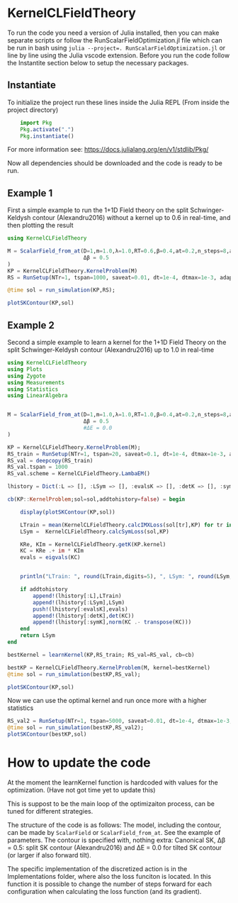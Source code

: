 # KernelCLFieldTheory


To run the code you need a version of Julia installed, then you can make separate scripts or follow the RunScalarFieldOptimization.jl file which can be run in bash using `julia --project=. RunScalarFieldOptimization.jl` or line by line using the Julia vscode extension. Before you run the code follow the Instantite section below to setup the necessary packages.

## Instantiate

To initialize the project run these lines inside the Julia REPL (From inside the project directory)
```julia
    import Pkg
    Pkg.activate(".")
    Pkg.instantiate()
```
For more information see: https://docs.julialang.org/en/v1/stdlib/Pkg/

Now all dependencies should be downloaded and the code is ready to be run.

## Example 1
First a simple example to run the 1+1D Field theory on the split Schwinger-Keldysh contour (Alexandru2016) without a kernel up to 0.6 in real-time, and then plotting the result

```julia
using KernelCLFieldTheory

M = ScalarField_from_at(D=1,m=1.0,λ=1.0,RT=0.6,β=0.4,at=0.2,n_steps=8,as=0.2,
                        Δβ = 0.5                
)
KP = KernelCLFieldTheory.KernelProblem(M)
RS = RunSetup(NTr=1, tspan=1000, saveat=0.01, dt=1e-4, dtmax=1e-3, adaptive=true)

@time sol = run_simulation(KP,RS);

plotSKContour(KP,sol)
```


## Example 2

Second a simple example to learn a kernel for the 1+1D Field Theory on the split Schwinger-Keldysh contour (Alexandru2016) up to 1.0 in real-time

```julia
using KernelCLFieldTheory
using Plots
using Zygote
using Measurements
using Statistics
using LinearAlgebra


M = ScalarField_from_at(D=1,m=1.0,λ=1.0,RT=1.0,β=0.4,at=0.2,n_steps=8,as=0.2,
                        Δβ = 0.5                
                        #ΔE = 0.0              
)

KP = KernelCLFieldTheory.KernelProblem(M);
RS_train = RunSetup(NTr=1, tspan=20, saveat=0.1, dt=1e-4, dtmax=1e-3, adaptive=true)
RS_val = deepcopy(RS_train)
RS_val.tspan = 1000
RS_val.scheme = KernelCLFieldTheory.LambaEM()

lhistory = Dict(:L => [], :LSym => [], :evalsK => [], :detK => [], :symK => [])

cb(KP::KernelProblem;sol=sol,addtohistory=false) = begin

    display(plotSKContour(KP,sol))

    LTrain = mean(KernelCLFieldTheory.calcIMXLoss(sol[tr],KP) for tr in eachindex(sol))
    LSym =  KernelCLFieldTheory.calcSymLoss(sol,KP)

    KRe, KIm = KernelCLFieldTheory.getK(KP.kernel)
    KC = KRe .+ im * KIm
    evals = eigvals(KC)


    println("LTrain: ", round(LTrain,digits=5), ", LSym: ", round(LSym,digits=5))#, ", TLoss: ", round(TLoss,digits=5), ", LSym: ", round(LSym,digits=5),", LCorr: ", round(LCorr,digits=5))

    if addtohistory
        append!(lhistory[:L],LTrain)
        append!(lhistory[:LSym],LSym)
        push!(lhistory[:evalsK],evals)
        append!(lhistory[:detK],det(KC))
        append!(lhistory[:symK],norm(KC .- transpose(KC)))
    end
    return LSym
end

bestKernel = learnKernel(KP,RS_train; RS_val=RS_val, cb=cb)

bestKP = KernelCLFieldTheory.KernelProblem(M, kernel=bestKernel)
@time sol = run_simulation(bestKP,RS_val);

plotSKContour(KP,sol)
```

Now we can use the optimal kernel and run once more with a higher statistics
```julia
RS_val2 = RunSetup(NTr=1, tspan=5000, saveat=0.01, dt=1e-4, dtmax=1e-3, adaptive=true)
@time sol = run_simulation(bestKP,RS_val2);
plotSKContour(bestKP,sol)
```


# How to update the code

At the moment the learnKernel function is hardcoded with values for the optimization. (Have not got time yet to update this)

This is suppost to be the main loop of the optimizaiton process, can be tuned for different strategies. 


The structure of the code is as follows:
The model, including the contour, can be made by `ScalarField` or `ScalarField_from_at`. See the example of parameters. The contour is specified with, nothing extra: Canonical SK, Δβ = 0.5: split SK contour (Alexandru2016) and ΔE = 0.0 for tilted SK contour (or larger if also forward tilt). 

The specific implementation of the discretized action is in the Implementations folder, where also the loss funciton is located.
In this function it is possible to change the number of steps forward for each configuration when calculating the loss function (and its gradient).




